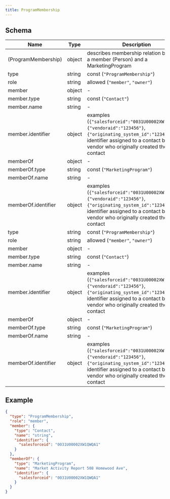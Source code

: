 ```yaml
---
title: ProgramMembership
---
```

## Schema

| Name | Type | Description |
|---|---|---|
| (ProgramMembership) | object | describes membership relation between a member (Person) and a MarketingProgram |
| type | string | const (`"ProgramMembership"`)  |
| role | string | allowed (`"member"`, `"owner"`)  |
| member | object | - |
| member.type | string | const (`"Contact"`)  |
| member.name | string | - |
| member.identifier | object | examples (`{"salesforceid":"0031U00002XW1QWQA1"}`, `{"vendoraid":"123456"}`, `{"originating_system_id":"123456"}`) identifier assigned to a contact by the vendor who originally created the contact |
| memberOf | object | - |
| memberOf.type | string | const (`"MarketingProgram"`)  |
| memberOf.name | string | - |
| memberOf.identifier | object | examples (`{"salesforceid":"0031U00002XW1QWQA1"}`, `{"vendoraid":"123456"}`, `{"originating_system_id":"123456"}`) identifier assigned to a contact by the vendor who originally created the contact |
| type | string | const (`"ProgramMembership"`)  |
| role | string | allowed (`"member"`, `"owner"`)  |
| member | object | - |
| member.type | string | const (`"Contact"`)  |
| member.name | string | - |
| member.identifier | object | examples (`{"salesforceid":"0031U00002XW1QWQA1"}`, `{"vendoraid":"123456"}`, `{"originating_system_id":"123456"}`) identifier assigned to a contact by the vendor who originally created the contact |
| memberOf | object | - |
| memberOf.type | string | const (`"MarketingProgram"`)  |
| memberOf.name | string | - |
| memberOf.identifier | object | examples (`{"salesforceid":"0031U00002XW1QWQA1"}`, `{"vendoraid":"123456"}`, `{"originating_system_id":"123456"}`) identifier assigned to a contact by the vendor who originally created the contact |

## Example



```json
{
  "type": "ProgramMembership",
  "role": "member",
  "member": {
    "type": "Contact",
    "name": "string",
    "identifier": {
      "salesforceid": "0031U00002XW1QWQA1"
    }
  },
  "memberOf": {
    "type": "MarketingProgram",
    "name": "Market Activity Report 508 Homewood Ave",
    "identifier": {
      "salesforceid": "0031U00002XW1QWQA1"
    }
  }
}
```

